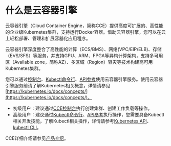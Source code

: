 # 什么是云容器引擎<a name="cce_01_0091"></a>

云容器引擎（Cloud Container Engine，简称CCE）提供高度可扩展的、高性能的企业级Kubernetes集群，支持运行Docker容器。借助云容器引擎，您可以在云上轻松部署、管理和扩展容器化应用程序。

云容器引擎深度整合了高性能的计算（ECS/BMS）、网络\(VPC/EIP/ELB\)、存储（EVS/SFS）等服务，并支持GPU、ARM、FPGA等异构计算架构，支持多可用区（Available zone，简称AZ）、多区域（Region）容灾等技术构建高可用Kubernetes集群。

您可以通过[控制台](https://console.huaweicloud.com/cce2.0/?utm_source=helpcenter)、[Kubectl命令行](Kubectl使用指南.md)、[API参考](https://support.huaweicloud.com/api-cce/cce_02_0001.html)使用云容器引擎服务。使用云容器引擎服务前请了解Kubernetes相关概念，详情请参见[https://kubernetes.io/docs/concepts/](https://kubernetes.io/docs/concepts/)。

-   初级用户：建议通过[CCE控制台](https://console.huaweicloud.com/cce2.0/?utm_source=helpcenter)执行创建集群、创建工作负载等操作。
-   高级用户：建议通过[Kubectl命令行](Kubectl使用指南.md)、[API参考](https://support.huaweicloud.com/api-cce/cce_02_0001.html)执行操作，您需要具备Kubectl相关开发技能，了解Kubectl相关操作，详情请参考[Kubernetes API](https://kubernetes.io/docs/concepts/overview/kubernetes-api/)、[kubectl CLI](https://kubernetes.io/docs/reference/kubectl/overview/)。

CCE详细介绍请参见[产品介绍](https://support.huaweicloud.com/productdesc-cce/cce_productdesc_0001.html)。

